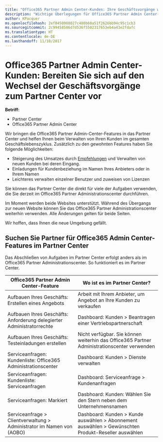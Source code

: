 ```yaml
---
title: "Office365 Partner Admin Center-Kunden: Ihre Geschäftsvorgänge werden auf das Partner Center| Partner Center übertragen"
description: "Wichtige Überlegungen für Office365 Partner Admin Center-Kunden bei der Migration zum Partner Center"
author: KPacquer
ms.openlocfilehash: 2ef8450988027c480b60a51f2626bb94c95c1cb3
ms.sourcegitcommit: 2c99458586d7d536f5502317653eb4a43e2fdafc
ms.translationtype: HT
ms.contentlocale: de-DE
ms.lasthandoff: 11/10/2017
---
```

# <a name="office-365-partner-admin-center-customers-get-ready-to-move-business-operations-to-partner-center"></a>Office365 Partner Admin Center-Kunden: Bereiten Sie sich auf den Wechsel der Geschäftsvorgänge zum Partner Center vor

**Betriff:** 

- Partner Center
- Office365 Partner Admin Center

Wir bringen die Office365 Partner Admin-Center-Features in das Partner Center und helfen Ihnen beim Verwalten von Ihren Kunden im gesamten Geschäftslebenszyklus. Zusätzlich zu den gewohnten Features haben Sie folgende Möglichkeiten: 

*  Steigerung des Umsatzes durch [Empfehlungen](referrals.md) und Verwalten von neuen Kunden bei deren Eingang.
*  Einladungen für Kundenbeziehung im Namen Ihres Anbieters oder in Ihrem Namen
*  Leichteres verwalten einzelner Benutzer und zuweisen von Lizenzen

Sie können das Partner Center die direkt für viele der Aufgaben verwenden, die Sie derzeit im Office365 Partner Administrationscenter durchführen. 

Im Moment werden beide Websites unterstützt. Während des Übergangs zur neuen Website können Sie das Office365 Partner Administrationscenter weiterhin verwenden. Alle Änderungen gelten für beide Seiten.

Wir hoffen, dass Ihnen die neue Umgebung gefällt.

## <a name="find-office-365-partner-admin-center-features-in-partner-center"></a>Suchen Sie Partner für Office365 Admin Center-Features im Partner Center

Das Abschließen von Aufgaben im Partner Center erfolgt anders als im Office365 Partner Administrationscenter. So funktioniert es im Partner Center.

| Office365 Partner Admin Center-Feature                       | Wo ist es im Partner Center? | 
|   -----------------------------------------------  | -------------- |
| Aufbauen Ihres Geschäfts: Erstellen eines Angebots | Arbeit mit Ihrem Anbieter, um Angebot an Ihre Kunden zu verkaufen |
| Aufbauen Ihres Geschäfts: Anforderung delegierter Administratorrechte | Dashboard: Kunden > Beantragen einer Vertriebspartnerschaft |
| Aufbauen Ihres Geschäfts: Testeinladungen erstellen | Nicht verfügbar. Sie können weiterhin das Office365 Partner Administrationscenter verwenden |
| Serviceanfragen: Kundenliste: Office365 Administrationscenter | Dashboard: Kunden > Dienste verwalten |
| Serviceanfragen: Kundenliste: Serviceanfragen | Dashboard: Serviceanfrage > Kundenanfragen |
| Serviceanfragen: Markiert | Dasbhoard: Kunden: Wählen Sie den Stern neben dem Unternehmensnamen |
| Serviceanfrage > Clientverwaltung > Administrator im Namen von (AOBO) | Dashboard: Kunden > Kunde auswählen > Abonnement auswählen > Gewünschten Produkt-Reseller auswählen |

